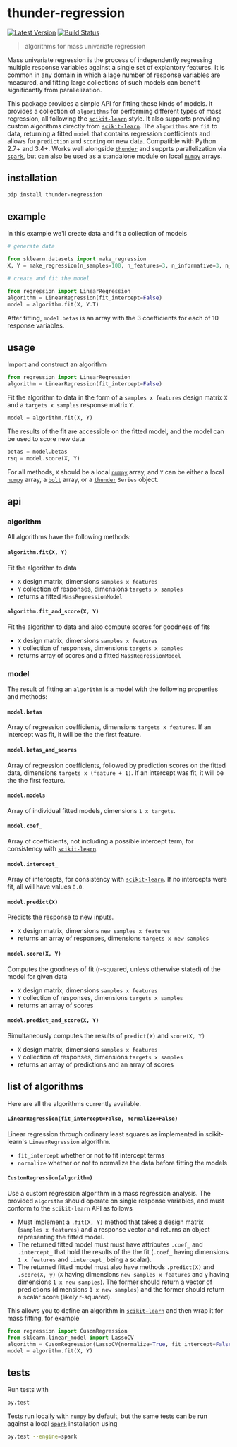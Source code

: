 # thunder-regression

[![Latest Version](https://img.shields.io/pypi/v/thunder-regression.svg?style=flat-square)](https://pypi.python.org/pypi/thunder-registration)
[![Build Status](https://img.shields.io/travis/thunder-project/thunder-regression/master.svg?style=flat-square)](https://travis-ci.org/thunder-project/thunder-regression) 


> algorithms for mass univariate regression 

Mass univariate regression is the process of independently regressing multiple response variables against a single set of explantory features. It is common in any domain in which a lage number of response variables are measured, and fitting large collections of such models can benefit significantly from parallelization. 

This package provides a simple API for fitting these kinds of models. It provides a collection of `algorithms` for performing different types of mass regression, all following the [`scikit-learn`](https://github.com/scikit-learn/scikit-learn) style. It also supports providing custom algorithms directly from [`scikit-learn`](https://github.com/scikit-learn/scikit-learn). The `algorithms` are `fit` to data, returning a fitted `model` that contains regression coefficients and allows for `prediction` and `scoring` on new data. Compatible with Python 2.7+ and 3.4+. Works well alongside [`thunder`](https://github.com/thunder-project/thunder) and supprts parallelization via [`spark`](https://github.com/apache/spark), but can also be used as a standalone module on local [`numpy`](https://github.com/numpy/numpy) arrays.

## installation

```bash
pip install thunder-regression
```

## example

In this example we'll create data and fit a collection of models

```python
# generate data

from sklearn.datasets import make_regression
X, Y = make_regression(n_samples=100, n_features=3, n_informative=3, n_targets=10, noise=1.0)

# create and fit the model

from regression import LinearRegression
algorithm = LinearRegression(fit_intercept=False)
model = algorithm.fit(X, Y.T)
```

After fitting, `model.betas` is an array with the 3 coefficients for each of 10 response variables.

## usage

Import and construct an algorithm

```python
from regression import LinearRegression
algorithm = LinearRegression(fit_intercept=False)
```

Fit the algorithm to data in the form of a `samples x features` design matrix `X` and a `targets x samples` response matrix `Y`.

```python
model = algorithm.fit(X, Y)
```

The results of the fit are accessible on the fitted model, and the model can be used to score new data

```python
betas = model.betas
rsq = model.score(X, Y)
```

For all methods, `X` should be a local [`numpy`](https://github.com/numpy/numpy) array, and `Y` can be either a local [`numpy`](https://github.com/numpy/numpy) array, a [`bolt`](http://github.com/bolt-project/bolt) array, or a [`thunder`](http://github.com/thunder-project/thunder) `Series` object.

## api

### algorithm

All algorithms have the following methods:

#### `algorithm.fit(X, Y)`
Fit the algorithm to data
- `X` design matrix, dimensions `samples x features`
- `Y` collection of responses, dimensions `targets x samples`
- returns a fitted `MassRegressionModel`

#### `algorithm.fit_and_score(X, Y)`
Fit the algorithm to data and also compute scores for goodness of fits
- `X` design matrix, dimensions `samples x features`
- `Y` collection of responses, dimensions `targets x samples`
- returns array of scores and a fitted `MassRegressionModel`

### model

The result of fitting an `algorithm` is a model with the following properties and methods:

#### `model.betas`
Array of regression coefficients, dimensions `targets x features`. If an intercept was fit, it will be the 
the first feature.

#### `model.betas_and_scores`
Array of regression coefficients, followed by prediction scores on the fitted data, dimensions `targets x (feature + 1)`. If an intercept was fit, it will be the the first feature.

#### `model.models`
Array of individual fitted models, dimensions `1 x targets`.

#### `model.coef_`
Array of coefficients, not including a possible intercept term, for consistency with [`scikit-learn`](https://github.com/scikit-learn/scikit-learn).

#### `model.intercept_`
Array of intercepts, for consistency with [`scikit-learn`](https://github.com/scikit-learn/scikit-learn). If no intercepts were fit, all will have values `0.0`.

#### `model.predict(X)`
Predicts the response to new inputs.
- `X` design matrix, dimensions `new samples x features`
- returns an array of responses, dimensions `targets x new samples`

#### `model.score(X, Y)`
Computes the goodness of fit (r-squared, unless otherwise stated) of the model for given data
- `X` design matrix, dimensions `samples x features`
- `Y` collection of responses, dimensions `targets x samples`
- returns an array of scores

#### `model.predict_and_score(X, Y)`
Simultaneously computes the results of `predict(X)` and `score(X, Y)`
- `X` design matrix, dimensions `samples x features`
- `Y` collection of responses, dimensions `targets x samples`
- returns an array of predictions and an array of scores

## list of algorithms

Here are all the algorithms currently available.

#### `LinearRegression(fit_intercept=False, normalize=False)`
Linear regression through ordinary least squares as implemented in scikit-learn's `LinearRegression` algorithm.
- `fit_intercept` whether or not to fit intercept terms
- `normalize` whether or not to normalize the data before fitting the models

#### `CustomRegression(algorithm)`
Use a custom regression algorithm in a mass regression analysis. The provided `algorithm` should operate on single response variables, and must conform to the `scikit-learn` API as follows
- Must implement a `.fit(X, Y)` method that takes a design matrix (`samples x features`) and a response vector and returns an object representing the fitted model.
- The returned fitted model must must have attributes `.coef_` and `.intercept_` that hold the results of the the fit (`.coef_` having dimensions `1 x features` and `.intercept_` being a scalar).
- The returned fitted model must also have methods `.predict(X)` and `.score(X, y)` (`X` having dimensions `new samples x features` and `y` having dimensions `1 x new samples`). The former should return a vector of predictions (dimensions `1 x new samples`) and the former should return a scalar score (likely r-squared).

This allows you to define an algorithm in [`scikit-learn`](https://github.com/scikit-learn/scikit-learn) and then wrap it for mass fitting, for example

```python
from regression import CusomRegression
from sklearn.linear_model import LassoCV
algorithm = CusomRegression(LassoCV(normalize=True, fit_intercept=False))
model = algorithm.fit(X, Y)
```
## tests

Run tests with 

```bash
py.test
```

Tests run locally with [`numpy`](https://github.com/numpy/numpy) by default, but the same tests can be run against a local [`spark`](https://github.com/apache/spark) installation using

```bash
py.test --engine=spark
```
